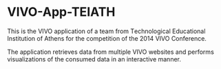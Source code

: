 VIVO-App-TEIATH
===============

This is the VIVO application of a team from Τechnological Educational Institution of Athens for the competition of the 2014 VIVO Conference.

The application retrieves data from multiple VIVO websites and performs visualizations of the consumed data in an interactive manner. 
